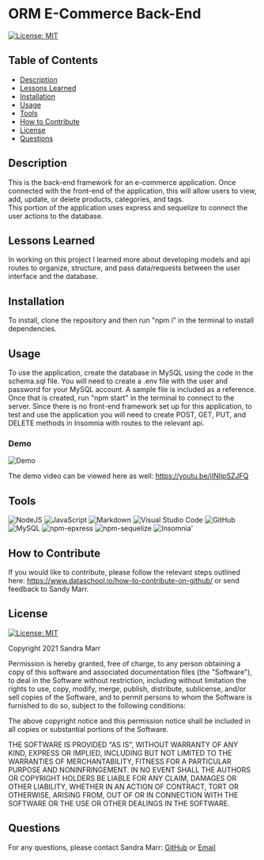 # ORM E-Commerce Back-End

[![License: MIT](https://img.shields.io/badge/License-MIT-yellow.svg)](https://opensource.org/licenses/MIT)

## Table of Contents
* [Description](#description)
* [Lessons Learned](#lessons-learned)
* [Installation](#installation)
* [Usage](#usage)
* [Tools](#tools)
* [How to Contribute](#how-to-contribute)
* [License](#license)
* [Questions](#questions)

## Description 
This is the back-end framework for an e-commerce application. Once connected with the front-end of the application, this will allow users to view, add, update, or delete products, categories, and tags.  
This portion of the application uses express and sequelize to connect the user actions to the database.

## Lessons Learned
In working on this project I learned more about developing models and api routes to organize, structure, and pass data/requests between the user interface and the database. 

## Installation
To install, clone the repository and then run "npm i" in the terminal to install dependencies.

## Usage
To use the application, create the database in MySQL using the code in the schema.sql file. You will need to create a .env file with the user and password for your MySQL account. A sample file is included as a reference. Once that is created, run "npm start" in the terminal to connect to the server. Since there is no front-end framework set up for this application, to test and use the application you will need to create POST, GET, PUT, and DELETE methods in Insomnia with routes to the relevant api. 
 
  ### Demo
  ![Demo](./Assets/E-Commerce_Back-end.gif)
  
  The demo video can be viewed here as well: https://youtu.be/jINljpSZJFQ

## Tools
<img alt="NodeJS" src="https://img.shields.io/badge/node.js-%2343853D.svg?style=for-the-badge&logo=node-dot-js&logoColor=white"/>  <img alt="JavaScript" src="https://img.shields.io/badge/javascript-%23323330.svg?style=for-the-badge&logo=javascript&logoColor=%23F7DF1E"/>  <img alt="Markdown" src="https://img.shields.io/badge/markdown-%23000000.svg?style=for-the-badge&logo=markdown&logoColor=white"/>  <img alt="Visual Studio Code" src="https://img.shields.io/badge/VisualStudioCode-0078d7.svg?style=for-the-badge&logo=visual-studio-code&logoColor=white"/>  <img alt="GitHub" src="https://img.shields.io/badge/github-%23121011.svg?style=for-the-badge&logo=github&logoColor=white"/>  <img alt="MySQL" src="https://img.shields.io/badge/mysql-%2300f.svg?style=for-the-badge&logo=mysql&logoColor=white"/>  <img alt="npm-epxress" src="https://img.shields.io/badge/npm:express-%23CB3837.svg?style=for-the-badge&logo=npm&logoColor=white"/>  <img alt="npm-sequelize" src="https://img.shields.io/badge/npm:sequelize-%23CB3837.svg?style=for-the-badge&logo=npm&logoColor=white"/>  <img alt="Insomnia" src="https://img.shields.io/badge/npm:Insomnia-%235849BE.svg?style=for-the-badge&logo=insomnia&logoColor=white"/>'

## How to Contribute
If you would like to contribute, please follow the relevant steps outlined here: https://www.dataschool.io/how-to-contribute-on-github/ or send feedback to Sandy Marr.

## License
[![License: MIT](https://img.shields.io/badge/License-MIT-yellow.svg)](https://opensource.org/licenses/MIT)

Copyright 2021 Sandra Marr

  Permission is hereby granted, free of charge, to any person obtaining a copy of this software and associated documentation files (the "Software"), to deal in the Software without restriction, including without limitation the rights to use, copy, modify, merge, publish, distribute, sublicense, and/or sell copies of the Software, and to permit persons to whom the Software is furnished to do so, subject to the following conditions:
  
  The above copyright notice and this permission notice shall be included in all copies or substantial portions of the Software.
  
  THE SOFTWARE IS PROVIDED "AS IS", WITHOUT WARRANTY OF ANY KIND, EXPRESS OR IMPLIED, INCLUDING BUT NOT LIMITED TO THE WARRANTIES OF MERCHANTABILITY, FITNESS FOR A PARTICULAR PURPOSE AND NONINFRINGEMENT. IN NO EVENT SHALL THE AUTHORS OR COPYRIGHT HOLDERS BE LIABLE FOR ANY CLAIM, DAMAGES OR OTHER LIABILITY, WHETHER IN AN ACTION OF CONTRACT, TORT OR OTHERWISE, ARISING FROM, OUT OF OR IN CONNECTION WITH THE SOFTWARE OR THE USE OR OTHER DEALINGS IN THE SOFTWARE.

## Questions

For any questions, please contact Sandra Marr: [GitHub](https://github.com/sandra-marr) or [Email](srpeters44@gmail.com)
